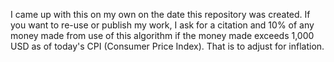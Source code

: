 I came up with this on my own on the date this repository was created. 
If you want to re-use or publish my work, I ask for a citation and 10% 
of any money made from use of this algorithm if the money made exceeds
1,000 USD as of today's CPI (Consumer Price Index). That is to adjust for inflation.
